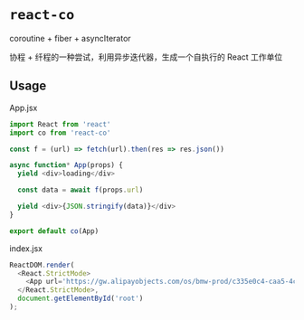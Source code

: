 # `react-co`

coroutine + fiber + asyncIterator

协程 + 纤程的一种尝试，利用异步迭代器，生成一个自执行的 React 工作单位

## Usage


App.jsx
```js
import React from 'react'
import co from 'react-co'

const f = (url) => fetch(url).then(res => res.json())

async function* App(props) {
  yield <div>loading</div>

  const data = await f(props.url)

  yield <div>{JSON.stringify(data)}</div>
}

export default co(App)

```

index.jsx
```js
ReactDOM.render(
  <React.StrictMode>
    <App url='https://gw.alipayobjects.com/os/bmw-prod/c335e0c4-caa5-4c76-a321-20df96b6e5c8.json' />
  </React.StrictMode>,
  document.getElementById('root')
);
```
